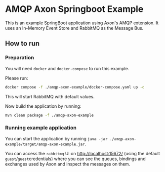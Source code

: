 # AMQP Axon Springboot Example

This is an example SpringBoot application using Axon's AMQP extension. It uses an In-Memory Event Store and RabbitMQ as the Message Bus.

## How to run

### Preparation

You will need `docker` and `docker-compose` to run this example.

Please run:

```bash
docker compose -f ./amqp-axon-example/docker-compose.yaml up -d
```

This will start RabbitMQ with default values.

Now build the application by running:

```bash
mvn clean package -f ./amqp-axon-example
```

### Running example application

You can start the application by running `java -jar ./amqp-axon-example/target/amqp-axon-example.jar`.

You can access the `rabbitmq` UI on [http://localhost:15672/](http://localhost:15672/) (using the default `guest`/`guest`credentials) where you can see the queues, bindings and exchanges used by Axon and inspect the messages on them.
